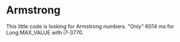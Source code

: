# Armstrong
This little code is looking for Armstrong numbers. "Only" 6014 ms for Long.MAX_VALUE with i7-3770.
